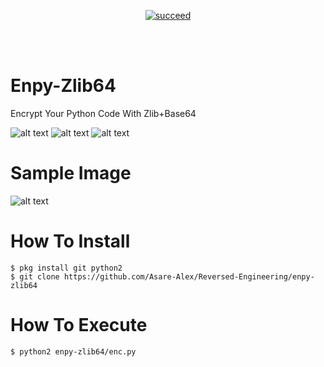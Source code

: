 <p align="center">
<a href="#"><img title="succeed" src="https://img.shields.io/badge/deobfuscating-succeed-green?colorB=%23017e40&style=for-the-badge"></a>
</p>

<br/><br/>

# Enpy-Zlib64
Encrypt Your Python Code With Zlib+Base64

![alt text](https://img.shields.io/badge/Coded-xNot_Found-blue.svg)
![alt text](https://img.shields.io/badge/Size-33.00KB-yellow.svg)
![alt text](https://img.shields.io/badge/Python-2.7-green.svg)

# Sample Image
![alt text](https://raw.githubusercontent.com/hatakecnk/hatakecnk.github.io/master/IMG_20190604_213810.jpg)

# How To Install
```
$ pkg install git python2
$ git clone https://github.com/Asare-Alex/Reversed-Engineering/enpy-zlib64
```
# How To Execute
```
$ python2 enpy-zlib64/enc.py
```
